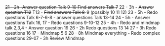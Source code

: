 ~~21 - 2h  -Answer question Talk 9-10   Find answers Talk 7~~
22 - 3h - ~~Answer question  T12~~ T13 - ~~Find answers Talk 8~~-9 (possibly 10 11 12)
23 - 5h - Redo questions Talk 6-7-6-8 - answer questions Talk 13-14
24 - 5h - Answer questions Talk 16, 17 - Redo questions 9-10-12
25 - 4h - Redo and mindmap talk 2,3,4 - Answer question 19
26 - 2h Redo questions 13 14
27 - 3h Redo questions 16 17 - Mindmap 5 6 
28 - 8h Mindmap everything - Redo complex questions
29-07 - 3h Review Mindmap